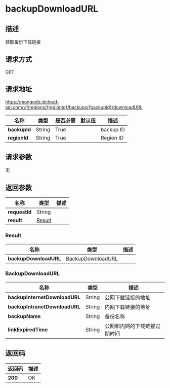 # backupDownloadURL


## 描述
获取备份下载链接

## 请求方式
GET

## 请求地址
https://mongodb.jdcloud-api.com/v1/regions/{regionId}/backups/{backupId}/downloadURL

|名称|类型|是否必需|默认值|描述|
|---|---|---|---|---|
|**backupId**|String|True||backup ID|
|**regionId**|String|True||Region ID|

## 请求参数
无


## 返回参数
|名称|类型|描述|
|---|---|---|
|**requestId**|String||
|**result**|[Result](##Result)||


### <a name="Result">Result</a>
|名称|类型|描述|
|---|---|---|
|**backupDownloadURL**|[BackupDownloadURL](##BackupDownloadURL)||
### <a name="BackupDownloadURL">BackupDownloadURL</a>
|名称|类型|描述|
|---|---|---|
|**backupInternetDownloadURL**|String|公网下载链接的地址|
|**backupIntranetDownloadURL**|String|内网下载链接的地址|
|**backupName**|String|备份名称|
|**linkExpiredTime**|String|公网和内网的下载链接过期时间|

## 返回码
|返回码|描述|
|---|---|
|**200**|OK|
